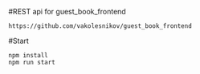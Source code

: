 #REST api for guest_book_frontend
```
https://github.com/vakolesnikov/guest_book_frontend
```

#Start
```
npm install
npm run start 
```

